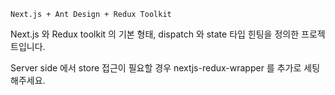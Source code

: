 ```Next.js + Ant Design + Redux Toolkit```

Next.js 와 Redux toolkit 의 기본 형태, dispatch 와 state 타입 힌팅을 정의한 프로젝트입니다.

Server side 에서 store 접근이 필요할 경우 nextjs-redux-wrapper 를 추가로 세팅해주세요.
